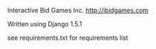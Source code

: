 Interactive Bid Games Inc. http://ibidgames.com


Written using Django 1.5.1

see requirements.txt for requirements list

